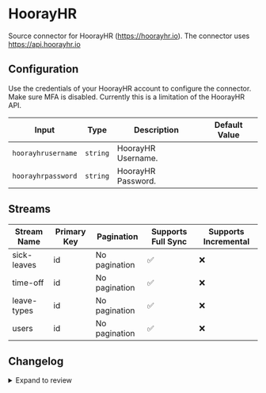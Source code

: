 # HoorayHR

Source connector for HoorayHR (https://hoorayhr.io). The connector uses https://api.hoorayhr.io

## Configuration

Use the credentials of your HoorayHR account to configure the connector. Make sure MFA is disabled. Currently this is a limitation of the HoorayHR API.

| Input              | Type     | Description        | Default Value |
| ------------------ | -------- | ------------------ | ------------- |
| `hoorayhrusername` | `string` | HoorayHR Username. |               |
| `hoorayhrpassword` | `string` | HoorayHR Password. |               |

## Streams

| Stream Name | Primary Key | Pagination    | Supports Full Sync | Supports Incremental |
| ----------- | ----------- | ------------- | ------------------ | -------------------- |
| sick-leaves | id          | No pagination | ✅                 | ❌                   |
| time-off    | id          | No pagination | ✅                 | ❌                   |
| leave-types | id          | No pagination | ✅                 | ❌                   |
| users       | id          | No pagination | ✅                 | ❌                   |

## Changelog

<details>
  <summary>Expand to review</summary>

| Version | Date       | Pull Request | Subject                                                                                             |
| ------- | ---------- | ------------ | --------------------------------------------------------------------------------------------------- |
| 0.1.5 | 2025-01-25 | [52250](https://github.com/airbytehq/airbyte/pull/52250) | Update dependencies |
| 0.1.4 | 2025-01-18 | [51784](https://github.com/airbytehq/airbyte/pull/51784) | Update dependencies |
| 0.1.3 | 2025-01-11 | [51151](https://github.com/airbytehq/airbyte/pull/51151) | Update dependencies |
| 0.1.2 | 2024-12-28 | [50598](https://github.com/airbytehq/airbyte/pull/50598) | Update dependencies |
| 0.1.1 | 2024-12-21 | [50110](https://github.com/airbytehq/airbyte/pull/50110) | Update dependencies |
| 0.1.0   | 2024-12-17 |              | Added some more documentation and icon for HoorayHR by [@JoeriSmits](https://github.com/JoeriSmits) |
| 0.0.1   | 2024-12-17 |              | Initial release by [@JoeriSmits](https://github.com/JoeriSmits) via Connector Builder               |

</details>
